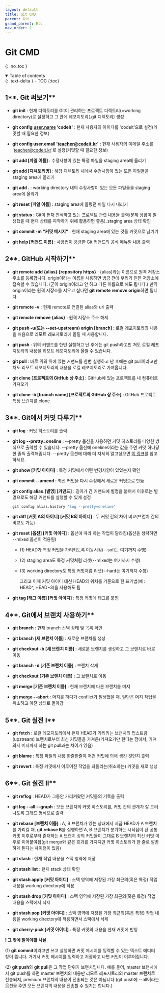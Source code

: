 ```yaml
---
layout: default
title: Git CMD
parent: Git
grand_parent: Etc
nav_order: 2
---
```


# Git CMD

{: .no_toc }


<details open markdown="block">
  <summary>
    Table of contents
  </summary>
  {: .text-delta }
- TOC
{:toc}
</details>
<!------------------------------------ STEP ------------------------------------>

## 1**. Git 써보기**

- **git init** : 현재 디렉토리를 Git이 관리하는 프로젝트 디렉토리(=working directory)로 설정하고 그 안에 레포지토리(.git 디렉토리) 생성

- **git config** **[user.name](http://user.name) 'codeit'** : 현재 사용자의 아이디를 'codeit'으로 설정(커밋할 때 필요한 정보)

- **git config user.email 'teacher@codeit.kr'** : 현재 사용자의 이메일 주소를 'teacher@codeit.kr'로 설정(커밋할 때 필요한 정보)

- **git add [파일 이름]** : 수정사항이 있는 특정 파일을 staging area에 올리기

- **git add [디렉토리명]** : 해당 디렉토리 내에서 수정사항이 있는 모든 파일들을 staging area에 올리기

- **git add .** : working directory 내의 수정사항이 있는 모든 파일들을 staging area에 올리기

- **git reset [파일 이름]** : staging area에 올렸던 파일 다시 내리기

- **git status** : Git이 현재 인식하고 있는 프로젝트 관련 내용들 출력(문제 상황이 발생했을 때 현재 상태를 파악하기 위해 활용하면 좋음)_staging area 상태 확인

- **git commit -m "커밋 메시지"** : 현재 staging area에 있는 것들 커밋으로 남기기

- **git help [커맨드 이름]** : 사용법이 궁금한 Git 커맨드의 공식 메뉴얼 내용 출력

  

## 2**. GitHub 시작하기**

- **git remote add {alias} {repository https}** : {alias}라는 이름으로 원격 저장소 주소를 등록합니다. origin이라는 이름을 사용하면 방금 전에 우리가 만든 저장소에 접속할 수 있습니다. (굳이 origin이라고 안 하고 다른 이름으로 해도 됩니다.) 만약 origin이라는 원격 저장소를 지우고 싶다면 **git remote remove origin**하면 됩니다.

- **git remote -v** : 현재 remote로 연결된 alias와 url 출력

- **git remote remove {alias}** : 원격 저장소 주소 해제

- **git push -u(또는 --set-upstream) origin [branch]** : 로컬 레포지토리의 내용을 처음으로 리모트 레포지토리에 올릴 때 사용합니다.

- **git push** : 위의 커맨드를 한번 실행하고 난 후에는 git push라고만 쳐도 로컬 레포지토리의 내용을 리모트 레포지토리에 올릴 수 있습니다.

- **git pull** : 바로 위의 위에 있는 커맨드를 한번 실행하고 난 후에는 git pull이라고만 쳐도 리모트 레포지토리의 내용을 로컬 레포지토리로 가져옵니다.

- **git clone [프로젝트의 GitHub 상 주소]** : GitHub에 있는 프로젝트를 내 컴퓨터로 가져오기

- **git clone -b [branch name] [프로젝트의 GitHub 상 주소]** : GitHub 프로젝트 특정 브런치를 clone

## 3**. Git에서 커밋 다루기**

- **git log** : 커밋 히스토리를 출력

- **git log --pretty=oneline** : --pretty 옵션을 사용하면 커밋 히스토리를 다양한 방식으로 출력할 수 있습니다. --pretty 옵션에 oneline이라는 값을 주면 커밋 하나당 한 줄씩 출력해줍니다. --pretty 옵션에 대해 더 자세히 알고싶으면 [이 링크](https://git-scm.com/docs/pretty-formats)를 참고하세요.

- **git show [커밋 아이디]** : 특정 커밋에서 어떤 변경사항이 있었는지 확인

- **git commit --amend** : 최신 커밋을 다시 수정해서 새로운 커밋으로 만듦

- **git config alias.[별명] [커맨드]** : 길이가 긴 커맨드에 별명을 붙여서 이후로는 별명으로도 해당 커맨드를 실행할 수 있게 설정

  ```python
  git config alias.history 'log --pretty=oneline'
  ```

- **git diff [커밋 A의 아이디] [커밋 B의 아이디]** : 두 커밋 간의 차이 비교(브런치 간의 비교도 가능)

- **git reset [옵션] [커밋 아이디]** : 옵션에 따라 하는 작업이 달라짐(옵션을 생략하면 --mixed 옵션이 적용됨)

  - (1) HEAD가 특정 커밋을 가리키도록 이동시킴(--soft는 여기까지 수행)

  - (2) staging area도 특정 커밋처럼 리셋(--mixed는 여기까지 수행)

  - (3) working directory도 특정 커밋처럼 리셋(--hard는 여기까지 수행)

    그리고 이때 커밋 아이디 대신 HEAD의 위치를 기준으로 한 표기법(예 : HEAD^, HEAD~3)을 사용해도 됨

- **git tag [태그 이름] [커밋 아이디]** : 특정 커밋에 태그를 붙임

  

## 4**. Git에서 브랜치 사용하기**

- **git branch** : 현재 branch 선택 상태 및 목록 확인

- **git branch [새 브랜치 이름]** : 새로운 브랜치를 생성

- **git checkout -b [새 브랜치 이름]** : 새로운 브랜치를 생성하고 그 브랜치로 바로 이동

- **git branch -d [기존 브랜치 이름]** : 브랜치 삭제

- **git checkout [기존 브랜치 이름]** : 그 브랜치로 이동

- **git merge [기존 브랜치 이름]** : 현재 브랜치에 다른 브랜치를 머지

- **git merge --abort** : 머지를 하다가 conflict가 발생했을 때, 일단은 머지 작업을 취소하고 이전 상태로 돌아감

  

## 5**. Git 실전 I**

- **git fetch** : 로컬 레포지토리에서 현재 HEAD가 가리키는 브랜치의 업스트림(upstream) 브랜치로부터 최신 커밋들을 가져옴(가져오기만 한다는 점에서, 가져와서 머지까지 하는 git pull과는 차이가 있음)

- **git blame** : 특정 파일의 내용 한줄한줄이 어떤 커밋에 의해 생긴 것인지 출력

- **git revert** : 특정 커밋에서 이루어진 작업을 되돌리는(취소하는) 커밋을 새로 생성

  

## 6**. Git 실전 Ⅱ**

- **git reflog** : HEAD가 그동안 가리켜왔던 커밋들의 기록을 출력

- **git log --all --graph** : 모든 브랜치의 커밋 히스토리를, 커밋 간의 관계가 잘 드러나도록 그래프 형식으로 출력

- **git rebase [브랜치 이름]** : A, B 브랜치가 있는 상태에서 지금 HEAD가 A 브랜치를 가리킬 때, g**it rebase B**를 실행하면 A, B 브랜치가 분기하는 시작점이 된 공통 커밋 이후로부터 존재하는 A 브랜치 상의 커밋들이 그대로 B 브랜치의 최신 커밋 이후로 이어붙여짐(git merge와 같은 효과를 가지지만 커밋 히스토리가 한 줄로 깔끔하게 된다는 차이점이 있음)

- **git stash** : 현재 작업 내용을 스택 영역에 저장

- **git stash list** : 현재 stack 상태 확인

- **git stash apply [커밋 아이디]** : 스택 영역에 저장된 가장 최근의(혹은 특정) 작업 내용을 working directory에 적용

- **git stash drop [커밋 아이디]** : 스택 영역에 저장된 가장 최근의(혹은 특정) 작업 내용을 스택에서 삭제

- **git stash pop [커밋 아이디]** : 스택 영역에 저장된 가장 최근의(혹은 특정) 작업 내용을 working directory에 적용하면서 스택에서 삭제

- **git cherry-pick [커밋 아이디]** : 특정 커밋의 내용을 현재 커밋에 반영

  

**! 그 밖에 알아야할 사실**

(1) **git commit**이라고만 쓰고 실행하면 커밋 메시지를 입력할 수 있는 텍스트 에디터 창이 뜹니다. 거기서 커밋 메시지를 입력하고 저장하고 나면 커밋이 이루어집니다.

(2) **git push**와 **git pull**은 그 작업 단위가 브랜치입니다. 예를 들어, master 브랜치에서 git push를 하면 master 브랜치의 내용만 리모트 레포지토리의 master 브랜치로 전송되지, premium 브랜치의 내용이 전송되는 것은 아닙니다.(git push에 --all이라는 옵션을 주면 모든 브랜치의 내용을 전송할 수 있기는 합니다.)

